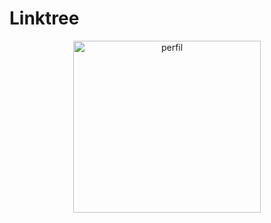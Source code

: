 # Linktree

<p align="center">
<a><img alt="perfil" src="https://raw.githubusercontent.com/sebastianjnuwu/Linktree/main/public/favicon.png" width=300 height=275></a>
</p>